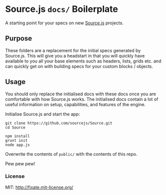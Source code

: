 # Source.js `docs/` Boilerplate

A starting point for your specs on new [Source.js](https://github.com/sourcejs/Source) projects.

## Purpose

These folders are a replacement for the initial specs generated by Source.js. This will give you a headstart in that you will quickly have available to you all your base elements such as headers, lists, grids etc. and can quickly get on with building specs for your custom blocks / objects.

## Usage

You should only replace the initialised docs with these docs once you are
comfortable with how Source.js works. The initialised docs contain a lot of
useful information on setup, capabilities, and features of the engine.

Initialise Source.js and start the app:

```
git clone https://github.com/sourcejs/Source.git
cd Source

npm install
grunt init
node app.js
```

Overwrite the contents of `public/` with the contents of this repo.

Pew pew pew!

### License

MIT: http://fixate.mit-license.org/
